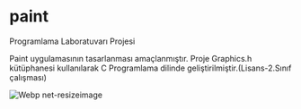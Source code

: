 # paint
Programlama Laboratuvarı Projesi

Paint uygulamasının tasarlanması amaçlanmıştır. Proje Graphics.h kütüphanesi kullanılarak C Programlama dilinde geliştirilmiştir.(Lisans-2.Sınıf çalışması)

![Webp net-resizeimage](https://user-images.githubusercontent.com/29898038/54071331-34292380-427c-11e9-8355-6c1d31c49fdf.jpg)
